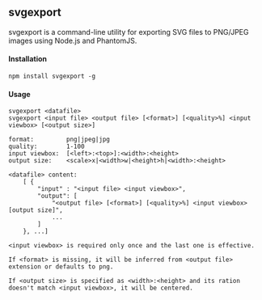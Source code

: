 ## svgexport

svgexport is a command-line utility for exporting SVG files to PNG/JPEG images using Node.js and PhantomJS.

#### Installation
```
npm install svgexport -g
```

#### Usage

```usage
svgexport <datafile>
svgexport <input file> <output file> [<format>] [<quality>%] <input viewbox> [<output size>]

format:         png|jpeg|jpg
quality:        1-100
input viewbox:  [<left>:<top>]:<width>:<height>
output size:    <scale>x|<width>w|<height>h|<width>:<height>

<datafile> content:
    [ {
        "input" : "<input file> <input viewbox>",
        "output": [
            "<output file> [<format>] [<quality>%] <input viewbox> [output size]",
            ...
        ]
    }, ...]

<input viewbox> is required only once and the last one is effective.

If <format> is missing, it will be inferred from <output file> extension or defaults to png.

If <output size> is specified as <width>:<height> and its ration doesn't match <input viewbox>, it will be centered.
```
